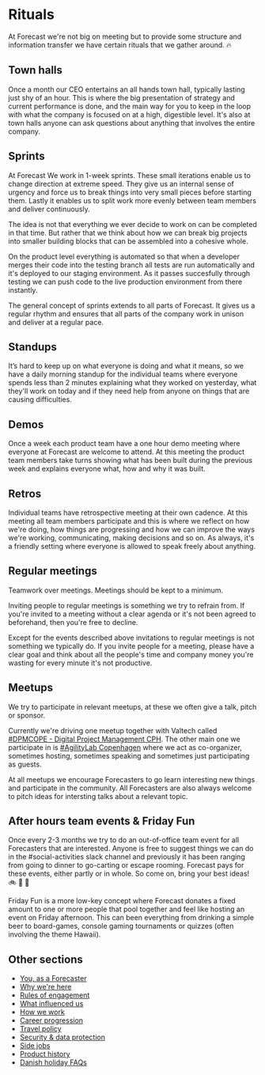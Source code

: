 # Rituals

At Forecast we're not big on meeting but to provide some structure and information transfer we have certain rituals that we gather around. :fire:

## Town halls

Once a month our CEO entertains an all hands town hall, typically lasting just shy of an hour. 
This is where the big presentation of strategy and current performance is done, and the main way for you to keep in the loop with what the company is focused on at a high, digestible level. It's also at town halls anyone can ask questions about anything that involves the entire company.

## Sprints

At Forecast We work in 1-week sprints. These small iterations enable us to change direction at extreme speed. They give us an internal sense of urgency and force us to break things into very small pieces before starting them. Lastly it enables us to split work more evenly between team members and deliver continuously.

The idea is not that everything we ever decide to work on can be completed in that time. But rather that we think about how we can break big projects into smaller building blocks that can be assembled into a cohesive whole.

On the product level everything is automated so that when a developer merges their code into the testing branch all tests are run automatically and it's deployed to our staging environment. As it passes succesfully through testing we can push code to the live production environment from there instantly.

The general concept of sprints extends to all parts of Forecast. It gives us a regular rhythm and ensures that all parts of the company work in unison and deliver at a regular pace.

## Standups

It’s hard to keep up on what everyone is doing and what it means, so we have a daily morning standup for the individual teams where everyone spends less than 2 minutes explaining what they worked on yesterday, what they'll work on today and if they need help from anyone on things that are causing difficulties.

## Demos

Once a week each product team have a one hour demo meeting where everyone at Forecast are welcome to attend. At this meeting the product team members take turns showing what has been built during the previous week and explains everyone what, how and why it was built. 

## Retros

Individual teams have retrospective meeting at their own cadence. At this meeting all team members participate and this is where we reflect on how we're doing, how things are progressing and how we can improve the ways we're working, communicating, making decisions and so on. As always, it's a friendly setting where everyone is allowed to speak freely about anything.

## Regular meetings

Teamwork over meetings. Meetings should be kept to a minimum.

Inviting people to regular meetings is something we try to refrain from. If you're invited to a meeting without a clear agenda or it's not been agreed to beforehand, then you're free to decline. 

Except for the events described above invitations to regular meetings is not something we typically do. If you invite people for a meeting, please have a clear goal and think about all the people's time and company money you're wasting for every minute it's not productive. 

## Meetups

We try to participate in relevant meetups, at these we often give a talk, pitch or sponsor. 

Currently we're driving one meetup together with Valtech called [#DPMCOPE - Digital Project Management CPH](https://www.meetup.com/DPMCOPE/). The other main one we participate in is [#AgilityLab Copenhagen](https://www.meetup.com/agilitylab/) where we act as co-organizer, sometimes hosting, sometimes speaking and sometimes just participating as guests.

At all meetups we encourage Forecasters to go learn interesting new things and participate in the community. All Forecasters are also always welcome to pitch ideas for intersting talks about a relevant topic.

## After hours team events & Friday Fun

Once every 2-3 months we try to do an out-of-office team event for all Forecasters that are interested. Anyone is free to suggest things we can do in the #social-activities slack channel and previously it has been ranging from going to dinner to go-carting or escape rooming. Forecast pays for these events, either partly or in whole. So come on, bring your best ideas! :bike: :doughnut: :tropical_drink:


Friday Fun is a more low-key concept where Forecast donates a fixed amount to one or more people that pool together and feel like hosting an event on Friday afternoon. This can been everything from drinking a simple beer to board-games, console gaming tournaments or quizzes (often involving the theme Hawaii).

## Other sections
* [You, as a Forecaster](you-as-a-forecaster.md)
* [Why we're here](why-we-are-here.md)
* [Rules of engagement](rules-of-engagement.md)
* [What influenced us](what-influenced-us.md)
* [How we work](how-we-work.md)
* [Career progression](career-progression.md)
* [Travel policy](travel-policy.md)
* [Security & data protection](security-data-protection.md)
* [Side jobs](side-jobs.md)
* [Product history](product-history.md)
* [Danish holiday FAQs](holiday-faq.md)
